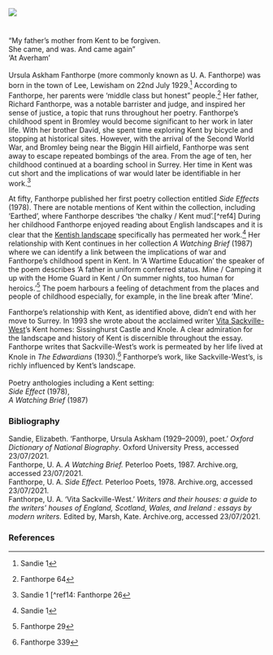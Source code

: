 <a href="https://juncture-digital.org"><img src="https://juncture-digital.org/images/ve-button.png"/></a>
<param author="Simone Blandford" banner="https://stor.artstor.org/stor/f3590125-3b05-42a0-b365-e33a8735353c" layout="vtl" title="U. A. Fanthorpe (Ursula Askham Fanthorpe) (1929-2009)" ve-config=""/>

<param aliases="Lewisham" eid="Q215030" ve-entity=""/>
<param aliases="Bromley" eid="Q208201" ve-entity=""/>
<param aliases="Lee" eid="Q6512849" ve-entity=""/>
<param aliases="Biggin Hill" eid="Q1431935" ve-entity=""/>
<param aliases="Sissinghurst Castle" eid="Q24660387" ve-entity=""/>
<param aliases="Knole" eid="Q1285144" ve-entity=""/>

#

“My father’s mother from Kent to be forgiven.   
She came, and was. And came again”    
‘At Averham’
<br/>
<br/>
Ursula Askham Fanthorpe (more commonly known as U. A. Fanthorpe) was born in the town of Lee, Lewisham on 22nd July 1929.[^ref1]   According to Fanthorpe, her parents were ‘middle class but honest” people.[^ref2]  Her father, Richard Fanthorpe, was a notable barrister and judge, and inspired her sense of justice, a topic that runs throughout her poetry. Fanthorpe’s childhood spent in Bromley would become significant to her work in later life. With her brother David, she spent time exploring Kent by bicycle and stopping at historical sites. However, with the arrival of the Second World War, and Bromley being near the Biggin Hill airfield, Fanthorpe was sent away to escape repeated bombings of the area. From the age of ten, her childhood continued at a boarding school in Surrey. Her time in Kent was cut short and the implications of war would later be identifiable in her work.[^ref3] 
<param ve-image-v2 manifest="https://iiif.juncture-digital.org/wc:Royal_Air_Force-_the_Air_Training_Corps%2C_1941-1945._CH9567.jpg/manifest.json">
<param center="Q6512849" ve-map="" zoom="15"/>

At fifty, Fanthorpe published her first poetry collection entitled _Side Effects_ (1978). There are notable mentions of Kent within the collection, including ‘Earthed’, where Fanthorpe describes ‘the chalky / Kent mud’.[^ref4]  During her childhood Fanthorpe enjoyed reading about English landscapes and it is clear that the [Kentish landscape](/landscape/kentish-landscapes/) specifically has permeated her work.[^ref5]  Her relationship with Kent continues in her collection _A Watching Brief_ (1987) where we can identify a link between the implications of war and Fanthorpe’s childhood spent in Kent. In ‘A Wartime Education’ the speaker of the poem describes ‘A father in uniform conferred status. Mine / Camping it up with the Home Guard in Kent / On summer nights, too human for heroics.’[^ref6]  The poem harbours a feeling of detachment from the places and people of childhood especially, for example, in the line break after ‘Mine’. 
<param ve-image-v2 manifest="https://iiif.juncture-digital.org/wc:King_George_VI_talking_to_a_member_of_the_Home_Guard_during_an_inspection_in_Kent%2C_10_August_1940._H2936.jpg/manifest.json">
<param center="Q208201" ve-map="" zoom="15"/>

Fanthorpe’s relationship with Kent, as identified above, didn’t end with her move to Surrey. In 1993 she wrote about the acclaimed writer [Vita Sackville-West](/20c/20c-sackville-west-biography)’s Kent homes: Sissinghurst Castle and Knole. A clear admiration for the landscape and history of Kent is discernible throughout the essay. Fanthorpe writes that Sackville-West’s work is permeated by her life lived at Knole in _The Edwardians_ (1930).[^ref7]  Fanthorpe’s work, like Sackville-West’s, is richly influenced by Kent’s landscape. 
<br/>
<br/>
Poetry anthologies including a Kent setting:   
_Side Effect_ (1978),   
_A Watching Brief_ (1987)   
<param ve-image-v2 manifest="https://iiif.juncture-digital.org/wc:SISSINGHURST_CASTLE_GARDEN_The_Prospect_Tower_and_lawn.JPG/manifest.json">
<param center="Q24660387" ve-map="" zoom="15"/>

### Bibliography 

Sandie, Elizabeth. ‘Fanthorpe, Ursula Askham (1929–2009), poet.’ _Oxford Dictionary of National Biography_. Oxford University Press, accessed 23/07/2021.      
Fanthorpe, U. A. _A Watching Brief._ Peterloo Poets, 1987. Archive.org, accessed 23/07/2021.   
Fanthorpe, U. A. _Side Effect._ Peterloo Poets, 1978. Archive.org, accessed 23/07/2021.   
Fanthorpe, U. A. ‘Vita Sackville-West.’ _Writers and their houses: a guide to the writers' houses of England, Scotland, Wales, and Ireland : essays by modern writers._ Edited by, Marsh, Kate. Archive.org, accessed 23/07/2021.   
<param ve-image-v2 manifest="https://iiif.juncture-digital.org/wc:Saint_George_and_the_Dragon_by_Paolo_Uccello_%28London%29_01.jpg/manifest.json">

### References

[^ref1]: Sandie 1 
[^ref2]: Fanthorpe 64
[^ref3]: Sandie 1
[^ref14: Fanthorpe 26
[^ref5]: Sandie 1
[^ref6]: Fanthorpe 29
[^ref7]: Fanthorpe 339 


